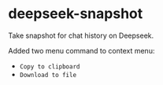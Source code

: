 # deepseek-snapshot

Take snapshot for chat history on Deepseek.

Added two menu command to context menu:

- `Copy to clipboard`
- `Download to file`
